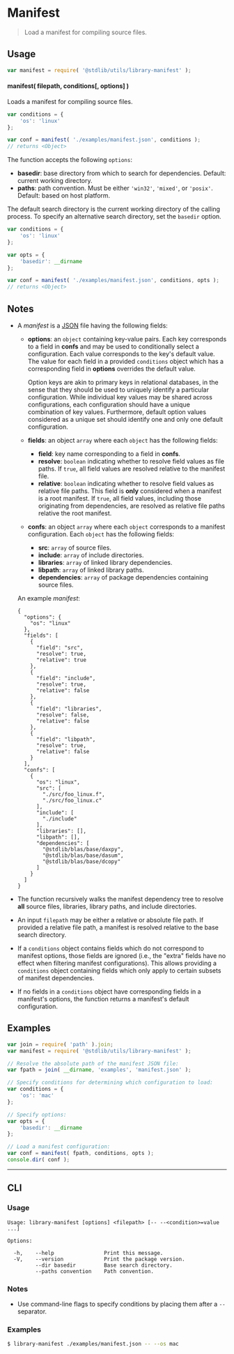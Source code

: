 <!--

@license Apache-2.0

Copyright (c) 2018 The Stdlib Authors.

Licensed under the Apache License, Version 2.0 (the "License");
you may not use this file except in compliance with the License.
You may obtain a copy of the License at

   http://www.apache.org/licenses/LICENSE-2.0

Unless required by applicable law or agreed to in writing, software
distributed under the License is distributed on an "AS IS" BASIS,
WITHOUT WARRANTIES OR CONDITIONS OF ANY KIND, either express or implied.
See the License for the specific language governing permissions and
limitations under the License.

-->

# Manifest

> Load a manifest for compiling source files.

<!-- Section to include introductory text. Make sure to keep an empty line after the intro `section` element and another before the `/section` close. -->

<section class="intro">

</section>

<!-- /.intro -->

<!-- Package usage documentation. -->

<section class="usage">

## Usage

```javascript
var manifest = require( '@stdlib/utils/library-manifest' );
```

#### manifest( filepath, conditions\[, options] )

Loads a manifest for compiling source files.

```javascript
var conditions = {
    'os': 'linux'
};

var conf = manifest( './examples/manifest.json', conditions );
// returns <Object>
```

The function accepts the following `options`:

-   **basedir**: base directory from which to search for dependencies. Default: current working directory.
-   **paths**: path convention. Must be either `'win32'`, `'mixed'`, or `'posix'`. Default: based on host platform.

The default search directory is the current working directory of the calling process. To specify an alternative search directory, set the `basedir` option.

```javascript
var conditions = {
    'os': 'linux'
};

var opts = {
    'basedir': __dirname
};

var conf = manifest( './examples/manifest.json', conditions, opts );
// returns <Object>
```

</section>

<!-- /.usage -->

<!-- Package usage notes. Make sure to keep an empty line after the `section` element and another before the `/section` close. -->

<section class="notes">

## Notes

-   A _manifest_ is a [JSON][json] file having the following fields:

    -   **options**: an `object` containing key-value pairs. Each key corresponds to a field in **confs** and may be used to conditionally select a configuration. Each value corresponds to the key's default value. The value for each field in a provided `conditions` object which has a corresponding field in **options** overrides the default value.

        Option keys are akin to primary keys in relational databases, in the sense that they should be used to uniquely identify a particular configuration. While individual key values may be shared across configurations, each configuration should have a unique combination of key values. Furthermore, default option values considered as a unique set should identify one and only one default configuration.

    -   **fields**: an object `array` where each `object` has the following fields:

        -   **field**: key name corresponding to a field in **confs**.
        -   **resolve**: `boolean` indicating whether to resolve field values as file paths. If `true`, all field values are resolved relative to the manifest file.
        -   **relative**: `boolean` indicating whether to resolve field values as relative file paths. This field is **only** considered when a manifest is a root manifest. If `true`, all field values, including those originating from dependencies, are resolved as relative file paths relative the root manifest.

    -   **confs**: an object `array` where each `object` corresponds to a manifest configuration. Each `object` has the following fields:

        -   **src**: `array` of source files.
        -   **include**: `array` of include directories.
        -   **libraries**: `array` of linked library dependencies.
        -   **libpath**: `array` of linked library paths.
        -   **dependencies**: `array` of package dependencies containing source files.

    An example _manifest_:

    ```text
    {
      "options": {
        "os": "linux"
      },
      "fields": [
        {
          "field": "src",
          "resolve": true,
          "relative": true
        },
        {
          "field": "include",
          "resolve": true,
          "relative": false
        },
        {
          "field": "libraries",
          "resolve": false,
          "relative": false
        },
        {
          "field": "libpath",
          "resolve": true,
          "relative": false
        }
      ],
      "confs": [
        {
          "os": "linux",
          "src": [
            "./src/foo_linux.f",
            "./src/foo_linux.c"
          ],
          "include": [
            "./include"
          ],
          "libraries": [],
          "libpath": [],
          "dependencies": [
            "@stdlib/blas/base/daxpy",
            "@stdlib/blas/base/dasum",
            "@stdlib/blas/base/dcopy"
          ]
        }
      ]
    }   
    ```

-   The function recursively walks the manifest dependency tree to resolve **all** source files, libraries, library paths, and include directories.

-   An input `filepath` may be either a relative or absolute file path. If provided a relative file path, a manifest is resolved relative to the base search directory.

-   If a `conditions` object contains fields which do not correspond to manifest options, those fields are ignored (i.e., the "extra" fields have no effect when filtering manifest configurations). This allows providing a `conditions` object containing fields which only apply to certain subsets of manifest dependencies.

-   If no fields in a `conditions` object have corresponding fields in a manifest's options, the function returns a manifest's default configuration.

</section>

<!-- /.notes -->

<!-- Package usage examples. -->

<section class="examples">

## Examples

<!-- eslint no-undef: "error" -->

```javascript
var join = require( 'path' ).join;
var manifest = require( '@stdlib/utils/library-manifest' );

// Resolve the absolute path of the manifest JSON file:
var fpath = join( __dirname, 'examples', 'manifest.json' );

// Specify conditions for determining which configuration to load:
var conditions = {
    'os': 'mac'
};

// Specify options:
var opts = {
    'basedir': __dirname
};

// Load a manifest configuration:
var conf = manifest( fpath, conditions, opts );
console.dir( conf );
```

</section>

<!-- /.examples -->

<!-- Section for describing a command-line interface. -->

* * *

<section class="cli">

## CLI

<!-- CLI usage documentation. -->

<section class="usage">

### Usage

```text
Usage: library-manifest [options] <filepath> [-- --<condition>=value ...]

Options:

  -h,    --help                Print this message.
  -V,    --version             Print the package version.
         --dir basedir         Base search directory.
         --paths convention    Path convention.
```

</section>

<!-- /.usage -->

<!-- CLI usage notes. Make sure to keep an empty line after the `section` element and another before the `/section` close. -->

<section class="notes">

### Notes

-   Use command-line flags to specify conditions by placing them after a `--` separator.

</section>

<!-- /.notes -->

<!-- CLI usage examples. -->

<section class="examples">

### Examples

```bash
$ library-manifest ./examples/manifest.json -- --os mac
```

</section>

<!-- /.examples -->

</section>

<!-- /.cli -->

<!-- Section to include cited references. If references are included, add a horizontal rule *before* the section. Make sure to keep an empty line after the `section` element and another before the `/section` close. -->

<section class="references">

</section>

<!-- /.references -->

<!-- Section for all links. Make sure to keep an empty line after the `section` element and another before the `/section` close. -->

<section class="links">

[json]: http://www.json.org/

</section>

<!-- /.links -->
